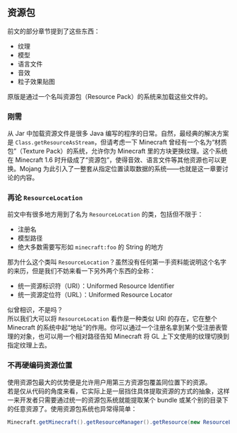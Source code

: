 ## 资源包

前文的部分章节提到了这些东西：

  * 纹理
  * 模型
  * 语言文件
  * 音效
  * 粒子效果贴图

原版是通过一个名叫资源包（Resource Pack）的系统来加载这些文件的。

### 刚需

从 Jar 中加载资源文件是很多 Java 编写的程序的日常。自然，最经典的解决方案是 `Class.getResourceAsStream`，但请考虑一下 Minecraft 曾经有一个名为“材质包”（Texture Pack）的系统，允许你为 Minecraft 里的方块更换纹理。这个系统在 Minecraft 1.6 时升级成了“资源包”，使得音效、语言文件等其他资源也可以更换。Mojang 为此引入了一整套从指定位置读取数据的系统——也就是这一章要讨论的内容。

### 再论 `ResourceLocation`

前文中有很多地方用到了名为 `ResourceLocation` 的类，包括但不限于：

  * 注册名
  * 模型路径
  * 绝大多数需要写形如 `minecraft:foo` 的 String 的地方

那为什么这个类叫 `ResourceLocation`？虽然没有任何第一手资料能说明这个名字的来历，但是我们不妨来看一下另外两个东西的全称：

  * 统一资源标识符（URI）：Uniformed Resource Identifier
  * 统一资源定位符（URL）：Uniformed Resource Locator

似曾相识，不是吗？  
所以我们大可以将 `ResourceLocation` 看作是一种类似 URI 的存在，它在整个 Minecraft 的系统中起“地址”的作用。你可以通过一个注册名拿到某个受注册表管理的对象，也可以用一个相对路径告知 Minecraft 将 GL 上下文使用的纹理切换到指定纹理上去。

### 不再硬编码资源位置

使用资源包最大的优势便是允许用户用第三方资源包覆盖同位置下的资源。  
若是仅从代码的角度来看，它实际上是一层挡住具体提取资源的方式的抽象，这样一来开发者只需要通过统一的资源包系统就能提取某个 bundle 或某个别的目录下的任意资源了。使用资源包系统也异常得简单：

```java
Minecraft.getMinecraft().getResourceManager().getResource(new ResourceLocation("...", "..."));
```
